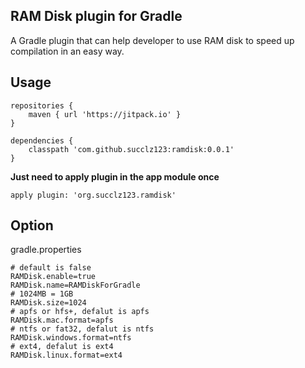 ## RAM Disk plugin for Gradle

A Gradle plugin that can help developer to use RAM disk to speed up compilation in an easy way.

## Usage

~~~
repositories {
    maven { url 'https://jitpack.io' }
}
~~~

~~~
dependencies {
    classpath 'com.github.succlz123:ramdisk:0.0.1'
}
~~~

**Just need to apply plugin in the app module once**
~~~
apply plugin: 'org.succlz123.ramdisk'
~~~

## Option

gradle.properties

~~~
# default is false
RAMDisk.enable=true
RAMDisk.name=RAMDiskForGradle
# 1024MB = 1GB
RAMDisk.size=1024
# apfs or hfs+, defalut is apfs
RAMDisk.mac.format=apfs
# ntfs or fat32, defalut is ntfs
RAMDisk.windows.format=ntfs
# ext4, defalut is ext4
RAMDisk.linux.format=ext4
~~~

